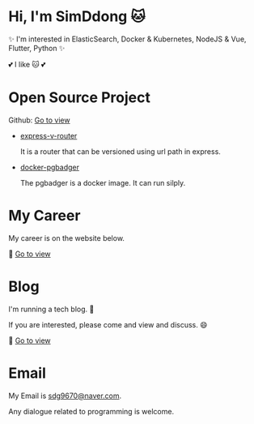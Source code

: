 # Hi, I'm SimDdong :cat:

✨ I'm interested in ElasticSearch, Docker & Kubernetes, NodeJS & Vue, Flutter, Python ✨

:two_hearts: I like :cat: :two_hearts:

# Open Source Project

Github: [Go to view](https://github.com/sdg9670)

- [express-v-router](https://github.com/sdg9670/express-v-router)

  It is a router that can be versioned using url path in express.

- [docker-pgbadger](https://github.com/sdg9670/docker-pgbadger)

  The pgbadger is a docker image. It can run silply.

# My Career

My career is on the website below.

:rocket: [Go to view](https://www.rocketpunch.com/@sdg9670f15008f9)

# Blog

I'm running a tech blog. :hatched_chick:

If you are interested, please come and view and discuss. :smile:

:rocket: [Go to view](https://sdg9670.github.io)

# Email

My Email is [sdg9670@naver.com](mailto:sdg9670@naver.com).

Any dialogue related to programming is welcome.
